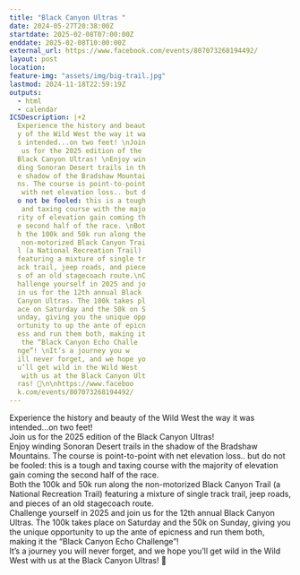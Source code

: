 ```yaml
---
title: "Black Canyon Ultras "
date: 2024-05-27T20:38:00Z
startdate: 2025-02-08T07:00:00Z
enddate: 2025-02-08T10:00:00Z
external_url: https://www.facebook.com/events/807073268194492/
layout: post
location: 
feature-img: "assets/img/big-trail.jpg"
lastmod: 2024-11-18T22:59:19Z
outputs:
  - html
  - calendar
ICSDescription: |+2
  Experience the history and beaut  y of the Wild West the way it wa  s intended...on two feet! \nJoin   us for the 2025 edition of the   Black Canyon Ultras! \nEnjoy win  ding Sonoran Desert trails in th  e shadow of the Bradshaw Mountai  ns. The course is point-to-point   with net elevation loss.. but d  o not be fooled: this is a tough   and taxing course with the majo  rity of elevation gain coming th  e second half of the race. \nBot  h the 100k and 50k run along the   non-motorized Black Canyon Trai  l (a National Recreation Trail)   featuring a mixture of single tr  ack trail, jeep roads, and piece  s of an old stagecoach route.\nC  hallenge yourself in 2025 and jo  in us for the 12th annual Black   Canyon Ultras. The 100k takes pl  ace on Saturday and the 50k on S  unday, giving you the unique opp  ortunity to up the ante of epicn  ess and run them both, making it   the “Black Canyon Echo Challe  nge”! \nIt’s a journey you w  ill never forget, and we hope yo  u’ll get wild in the Wild West   with us at the Black Canyon Ult  ras! 🤠\n\nhttps://www.faceboo  k.com/events/807073268194492/
---
```


Experience the history and beauty of the Wild West the way it was intended...on two feet! <br>
  Join us for the 2025 edition of the Black Canyon Ultras! <br>
  Enjoy winding Sonoran Desert trails in the shadow of the Bradshaw Mountains. The course is point-to-point with net elevation loss.. but do not be fooled&#58; this is a tough and taxing course with the majority of elevation gain coming the second half of the race. <br>
  Both the 100k and 50k run along the non-motorized Black Canyon Trail (a National Recreation Trail) featuring a mixture of single track trail, jeep roads, and pieces of an old stagecoach route.<br>
  Challenge yourself in 2025 and join us for the 12th annual Black Canyon Ultras. The 100k takes place on Saturday and the 50k on Sunday, giving you the unique opportunity to up the ante of epicness and run them both, making it the “Black Canyon Echo Challenge”! <br>
  It’s a journey you will never forget, and we hope you’ll get wild in the Wild West with us at the Black Canyon Ultras! 🤠<br>
  <br>
  
